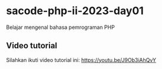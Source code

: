 # sacode-php-ii-2023-day01
Belajar mengenal bahasa pemrograman PHP

## Video tutorial

Silahkan ikuti video tutorial ini:
https://youtu.be/J9Ob3iAhQvY
